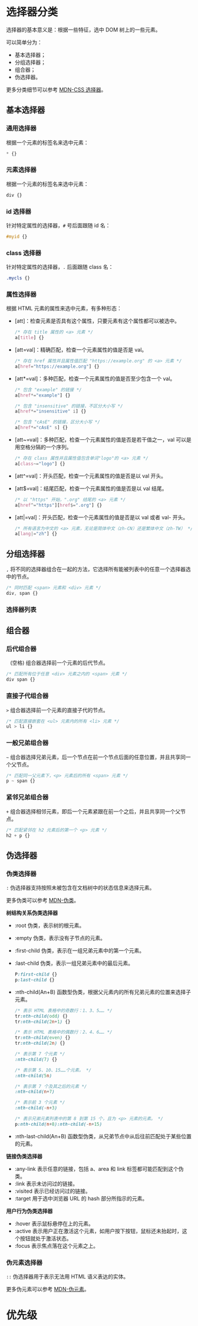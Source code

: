 # 选择器分类

选择器的基本意义是：根据一些特征，选中 DOM 树上的一些元素。

可以简单分为：

+ 基本选择器；
+ 分组选择器；
+ 组合器；
+ 伪选择器。

更多分类细节可以参考 [MDN-CSS 选择器](https://developer.mozilla.org/zh-CN/docs/Web/CSS/CSS_selectors)。



## 基本选择器

### 通用选择器

根据一个元素的标签名来选中元素：

```css
* {}
```



### 元素选择器

根据一个元素的标签名来选中元素：

```css
div {}
```



### id 选择器

针对特定属性的选择器，`#` 号后面跟随 id 名：

```css
#myid {}
```



### class 选择器

针对特定属性的选择器，`.` 后面跟随 class 名：

```css
.mycls {}
```



### 属性选择器

根据 HTML 元素的属性来选中元素，有多种形态：

+ [att]：检查元素是否具有这个属性，只要元素有这个属性都可以被选中。

  ```css
  /* 存在 title 属性的 <a> 元素 */
  a[title] {}
  ```

+ [att=val]：精确匹配，检查一个元素属性的值是否是 val。

  ```css
  /* 存在 href 属性并且属性值匹配 "https://example.org" 的 <a> 元素 */
  a[href="https://example.org"] {}
  ```

+ [att*=val]：多种匹配，检查一个元素属性的值是否至少包含一个 val。

  ```css
  /* 包含 "example" 的链接 */
  a[href*="example"] {}
  
  /* 包含 "insensitive" 的链接，不区分大小写 */
  a[href*="insensitive" i] {}
  
  /* 包含 "cAsE" 的链接，区分大小写 */
  a[href*="cAsE" s] {}
  ```

+ [att~=val]：多种匹配，检查一个元素属性的值是否是若干值之一，val 可以是用空格分隔的一个序列。

  ```css
  /* 存在 class 属性并且属性值包含单词"logo"的 <a> 元素 */
  a[class~="logo"] {}
  ```

+ [att^=val]：开头匹配，检查一个元素属性的值是否是以 val 开头。

+ [att$=val]：结尾匹配，检查一个元素属性的值是否是以 val 结尾。

  ```css
  /* 以 "https" 开始，".org" 结尾的 <a> 元素 */
  a[href^="https"][href$=".org"] {}
  ```

+ [att|=val]：开头匹配，检查一个元素属性的值是否是以 val 或者 val- 开头。

  ```css
  /* 所有语言为中文的 <a> 元素，无论是简体中文（zh-CN）还是繁体中文（zh-TW） */
  a[lang|="zh"] {}
  ```



## 分组选择器

`,` 将不同的选择器组合在一起的方法，它选择所有能被列表中的任意一个选择器选中的节点。

```css
/* 同时匹配 <span> 元素和 <div> 元素 */
div, span {}
```



### 选择器列表



## 组合器

### 后代组合器

` ` (空格) 组合器选择前一个元素的后代节点。

```css
/* 匹配所有位于任意 <div> 元素之内的 <span> 元素 */
div span {}
```



### 直接子代组合器

`>` 组合器选择前一个元素的直接子代的节点。

```css
/* 匹配直接嵌套在 <ul> 元素内的所有 <li> 元素 */
ul > li {}
```



### 一般兄弟组合器

`~` 组合器选择兄弟元素，后一个节点在前一个节点后面的任意位置，并且共享同一个父节点。

```css
/* 匹配同一父元素下，<p> 元素后的所有 <span> 元素 */
p ~ span {}
```



### 紧邻兄弟组合器

`+` 组合器选择相邻元素，即后一个元素紧跟在前一个之后，并且共享同一个父节点。

```css
/* 匹配紧邻在 h2 元素后的第一个 <p> 元素 */
h2 + p {}
```



## 伪选择器

### 伪类选择器

`:` 伪选择器支持按照未被包含在文档树中的状态信息来选择元素。

更多伪类可以参考 [MDN-伪类](https://developer.mozilla.org/zh-CN/docs/Web/CSS/Pseudo-classes)。



**树结构关系伪类选择器**

+ :root 伪类，表示树的根元素。

+ :empty 伪类，表示没有子节点的元素。

+ :first-child 伪类，表示在一组兄弟元素中的第一个元素。

+ :last-child 伪类，表示一组兄弟元素中的最后元素。

  ```css
  P:first-child {}
  p:last-child {}
  ```

+ :nth-child(An+B) 函数型伪类，根据父元素内的所有兄弟元素的位置来选择子元素。

  ```css
  /* 表示 HTML 表格中的奇数行：1、3、5…… */
  tr:nth-child(odd) {}
  tr:nth-child(2n+1) {}
  
  /* 表示 HTML 表格中的偶数行：2、4、6…… */
  tr:nth-child(even) {}
  tr:nth-child(2n) {}
  
  /* 表示第 7 个元素 */
  :nth-child(7) {}
  
  /* 表示第 5、10、15……个元素。 */
  :nth-child(5n)
  
  /* 表示第 7 个及其之后的元素 */
  :nth-child(n+7)
  
  /* 表示前 3 个元素 */
  :nth-child(-n+3)
  
  /* 表示兄弟元素列表中的第 8 到第 15 个，且为 <p> 元素的元素。 */
  p:nth-child(n+8):nth-child(-n+15)
  ```

+ :nth-last-child(An+B) 函数型伪类，从兄弟节点中从后往前匹配处于某些位置的元素。



**链接伪类选择器**

+ :any-link 表示任意的链接，包括 a、area 和 link 标签都可能匹配到这个伪类。
+ :link 表示未访问过的链接。
+ :visited 表示已经访问过的链接。
+ :target 用于选中浏览器 URL 的 hash 部分所指示的元素。



**用户行为伪类选择器**

+ :hover 表示鼠标悬停在上的元素。
+ :active 表示用户正在激活这个元素，如用户按下按钮，鼠标还未抬起时，这个按钮就处于激活状态。
+ :focus 表示焦点落在这个元素之上。



### 伪元素选择器

`::` 伪选择器用于表示无法用 HTML 语义表达的实体。

更多伪元素可以参考 [MDN-伪元素](https://developer.mozilla.org/zh-CN/docs/Web/CSS/Pseudo-elements)。



# 优先级